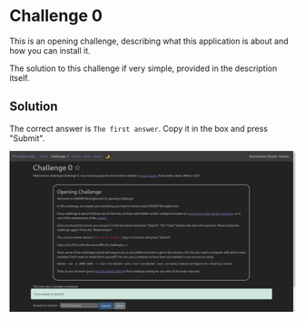 # Challenge 0

This is an opening challenge, describing what this application is about and how you can install it.

The solution to this challenge if very simple, provided in the description itself.

## Solution

The correct answer is `The first answer`. Copy it in the box and press "Submit".

![Lab Solved](img/lab-solved.png)
